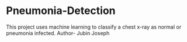 # Pneumonia-Detection
This project uses machine learning to classify a chest x-ray as normal or pneumonia infected.
Author- Jubin Joseph

